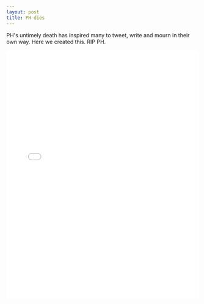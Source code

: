 ```yaml
---
layout: post
title: PH dies
---
```


PH's untimely death has inspired many to tweet, write and mourn in their own way. Here we created this. RIP PH.

<iframe src='//cdn.knightlab.com/libs/timeline/latest/embed/index.html?source=12a77bK1zSWmNsSeg_n_YWxyi6En-D5BLhI5wYC6Le2Y&font=Bevan-PotanoSans&maptype=toner&lang=en&height=650' width='100%' height='650' frameborder='0'></iframe>

